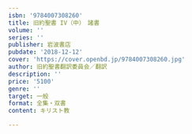 ```yaml
---
isbn: '9784007308260'
title: 旧約聖書 IV（中）　諸書
volume: ''
series: ''
publisher: 岩波書店
pubdate: '2018-12-12'
cover: 'https://cover.openbd.jp/9784007308260.jpg'
author: 旧約聖書翻訳委員会／翻訳
description: ''
price: '5100'
genre: ''
target: 一般
format: 全集・双書
content: キリスト教

---
```

